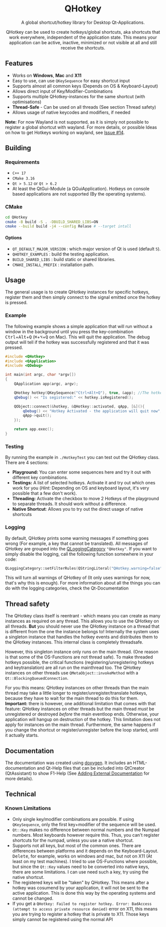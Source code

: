 <h1 align="center">QHotkey</h1>

<p>
    <p align="center">
        A global shortcut/hotkey library for Desktop Qt-Applications.
    </p>
    <p align="center">
        QHotkey can be used to create hotkeys/global shortcuts, aka shortcuts that work everywhere, independent of the application state. This means your application can be active, inactive, minimized or not visible at all and still receive the shortcuts.
    </p>
</p>

## Features

- Works on **Windows**, **Mac** and **X11**
- Easy to use, can use `QKeySequence` for easy shortcut input
- Supports almost all common keys (Depends on OS & Keyboard-Layout)
- Allows direct input of Key/Modifier-Combinations
- Supports multiple QHotkey-instances for the same shortcut (with optimisations)
- **Thread-Safe** - Can be used on all threads (See section Thread safety)
- Allows usage of native keycodes and modifiers, if needed

**Note:** For now Wayland is not supported, as it is simply not possible to register a global shortcut with wayland. For more details, or possible Ideas on how to get Hotkeys working on wayland, see [Issue #14](https://github.com/Skycoder42/QHotkey/issues/14).

## Building

### Requirements

- `C++ 17`
- `CMake 3.16`
- `Qt > 5.12` or `Qt > 6.2`
- At least the QtGui-Module (a QGuiApplication). Hotkeys on console based applications are not supported (By the operating systems).

### CMake

```bash
cd QHotkey
cmake -B build -S . -DBUILD_SHARED_LIBS=ON
cmake --build build -j4 --config Relase # --target intall
```

#### Options

- `QT_DEFAULT_MAJOR_VERSION` : which major version of Qt is used (default `5`).
- `QHOTKEY_EXAMPLES` : build the testing application.
- `BUILD_SHARED_LIBS` : build static or shared libraries.
- `CMAKE_INSTALL_PREFIX` : installation path.

## Usage

The general usage is to create QHotkey instances for specific hotkeys, register them and then simply connect to the signal emitted once the hotkey is pressed.

### Example

The following example shows a simple application that will run without a window in the background until you press the key-combination <kbd>Ctrl</kbd>+<kbd>Alt</kbd>+<kbd>Q</kbd> (<kbd>⌘</kbd>+<kbd>⌥</kbd>+<kbd>Q</kbd> on Mac). This will quit the application. The debug output will tell if the hotkey was successfully registered and that it was pressed.

```cpp
#include <QHotkey>
#include <QApplication>
#include <QDebug>

int main(int argc, char *argv[])
{
    QApplication app(argc, argv);

    QHotkey hotkey(QKeySequence("Ctrl+Alt+Q"), true, &app); //The hotkey will be automatically registered
    qDebug() << "Is segistered:" << hotkey.isRegistered();

    QObject::connect(&hotkey, &QHotkey::activated, qApp, [&](){
        qDebug() << "Hotkey Activated - the application will quit now";
        qApp->quit();
    });

    return app.exec();
}
```

### Testing

By running the example in `./HotkeyTest` you can test out the QHotkey class. There are 4 sections:

- **Playground:** You can enter some sequences here and try it out with different key combinations.
- **Testings:** A list of selected hotkeys. Activate it and try out which ones work for you (*Hint:* Depending on OS and keyboard layout, it's very possible that a few don't work).
- **Threading:** Activate the checkbox to move 2 Hotkeys of the playground to separate threads. It should work without a difference.
- **Native Shortcut**: Allows you to try out the direct usage of native shortcuts

### Logging

By default, QHotkey prints some warning messages if something goes wrong (For example, a key that cannot be translated). All messages of QHotkey are grouped into the [QLoggingCategory](https://doc.qt.io/qt-5/qloggingcategory.html) `"QHotkey"`. If you want to simply disable the logging, call the following function somewhere in your code:

```cpp
QLoggingCategory::setFilterRules(QStringLiteral("QHotkey.warning=false"));
```

This will turn all warnings of QHotkey of (It only uses warnings for now, that's why this is enough). For more information about all the things you can do with the logging categories, check the Qt-Documentation

## Thread safety

The QHotkey class itself is reentrant - which means you can create as many instances as required on any thread. This allows you to use the QHotkey on all threads. **But** you should never use the QHotkey instance on a thread that is different from the one the instance belongs to! Internally the system uses a singleton instance that handles the hotkey events and distributes them to the QHotkey instances. This internal class is completely threadsafe.

However, this singleton instance only runs on the main thread. (One reason is that some of the OS-Functions are not thread safe). To make threaded hotkeys possible, the critical functions (registering/unregistering hotkeys and keytranslation) are all run on the mainthread too. The QHotkey instances on other threads use `QMetaObject::invokeMethod` with a `Qt::BlockingQueuedConnection`.

For you this means: QHotkey instances on other threads than the main thread may take a little longer to register/unregister/translate hotkeys, because they have to wait for the main thread to do this for them. **Important:** there is however, one additional limitation that comes with that feature: QHotkey instances on other threads but the main thread *must* be unregistered or destroyed *before* the main eventloop ends. Otherwise, your application will hangup on destruction of the hotkey. This limitation does not apply for instances on the main thread. Furthermore, the same happens if you change the shortcut or register/unregister before the loop started, until it actually starts.

## Documentation

The documentation was created using [doxygen](http://www.doxygen.org). It includes an HTML-documentation and Qt-Help files that can be included into QtCreator (QtAssistant) to show F1-Help (See [Adding External Documentation](https://doc.qt.io/qtcreator/creator-help.html#adding-external-documentation) for more details).

## Technical

### Known Limitations

- Only single key/modifier combinations are possible. If using `QKeySequence`, only the first key+modifier of the sequence will be used.
- `Qt::Key` makes no difference between normal numbers and the Numpad numbers. Most keyboards however require this. Thus, you can't register shortcuts for the numpad, unless you use a native shortcut.
- Supports not all keys, but most of the common ones. There are differences between platforms and it depends on the Keyboard-Layout. <kbd>Delete</kbd>, for example, works on windows and mac, but not on X11 (At least on my test machines). I tried to use OS-Functions where possible, but since the `Qt::Key` values need to be converted into native keys, there are some limitations. I can use need such a key, try using the native shortcut.
- The registered keys will be "taken" by QHotkey. This means after a hotkey was cosumend by your application, it will not be sent to the active application. This is done this way by the operating systems and cannot be changed.
- If you get a `QHotkey: Failed to register hotkey. Error: BadAccess (attempt to access private resource denied)` error on X11, this means you are trying to register a hotkey that is private to X11. Those keys simply cannot be registered using the normal API
